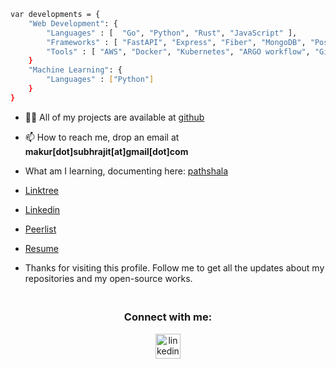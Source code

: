 <!-- [![Typing SVG](https://readme-typing-svg.demolab.com?font=Fira+Code&pause=1000&color=1E00F7&width=720&lines=Hi+👋,+I'm+Subhrajit+passionate+software+developer)](https://git.io/typing-svg)
![68747470733a2f2f7468756d62732e6766796361742e636f6d2f4576696c4e657874446576696c666973682d736d616c6c2e676966](https://user-images.githubusercontent.com/89845641/220167426-0c5f630e-6d56-4617-9775-71c2bd025b4f.gif)


![github-contribution-grid-snake](https://user-images.githubusercontent.com/89845641/218791674-c52db856-24d2-429f-8867-170c365730d1.svg) -->

```sh
var developments = {
    "Web Development": {
        "Languages" : [  "Go", "Python", "Rust", "JavaScript" ],
        "Frameworks" : [ "FastAPI", "Express", "Fiber", "MongoDB", "Postgres" ]
        "Tools" : [ "AWS", "Docker", "Kubernetes", "ARGO workflow", "GitHub Actions" ]
    }
    "Machine Learning": {
        "Languages" : ["Python"]
    }
}


```
<div align=right>
<!--     <a href="https://github.com/avyukth/git-readme">
      <img width=325 align="right" src="https://stats.subhrajit.me/api/top-langs/?username=avyukth&langs_count=20&theme=highcontrast&layout=compact&hide=jupyter+notebook,HTML,php,css,Javascript,Java" />
    </a> -->
    <!--         "Libraries" : ["Numpy", "Pandas", "Matplotlib", "Sklearn", "Pytorch" ] -->
</div>

- 👨‍💻 All of my projects are available at
  [github](https://github.com/avyukth/)

- 📫 How to reach me, drop an email at **makur[dot]subhrajit[at]gmail[dot]com**
- What am I learning, documenting here: [pathshala](https://blog.pathshala.dev/)
- [Linktree](https://linktr.ee/subhrajit.eth)
- [Linkedin](https://www.linkedin.com/in/subhrajitmakur/)
- [Peerlist](https://peerlist.io/subhrajit)
- [Resume](https://drive.google.com/file/d/189VB5GSpVpf0IsbdPmmAGDpGsSoBjirP/view)
<!-- - My blog and website: https://subhrajit.me -->

- Thanks for visiting this profile. Follow me to get all the updates about my repositories and my open-source works.

<!--
<img align="right" alt="GIF" src="https://raw.githubusercontent.com/rahul-jha98/rahul-jha98/main/techstack.gif" width="360px"/> -->

<div style="display: flex; justify-content: center; align-items: center;">
<!--   <a href="https://github.com/avyukth/git-streak" title="Go to Source">
    <img style="height: auto; max-width: auto;" src="https://streaks.subhrajit.me/?user=avyukth&theme=react&border=61dafb"/>
  </a>
  <a href="https://github.com/avyukth/git-readme" title="Go to Source">
    <img style="height: auto; max-width: auto;" src="https://stats.subhrajit.me/api?username=avyukth&show_icons=true&theme=react&border_color=61dafb"/>
  </a> -->
</div>

##

<h3 align="center">Connect with me:</h3>
<p align="center">
    <a href="https://www.linkedin.com/in/subhrajitmakur/" target="blank"><img align="center"
            src="https://cdn.iconscout.com/icon/free/png-64/linkedin-208-916919.png" alt="linkedin" height="40"
            width="40" /></a>
    </p>
    
<!--# Experience:-->

<!--* **SENIOR BACKEND DEVELOPER**-->
<!--    (Tessell | NOV 2022 - APR 2023 )-->
<!--    * Built password policy for existing and forthcoming users, thereby empowering them to control their own and managed user password protocols.-->
<!--    * Leveraged Argo Workflow to transform multiple synchronous services into asynchronous ones by efficiently allocating the required resources, resulting in a 10% boost in provisioning efficiency.-->
<!--    * Stack: Go, Python, Java, openAPI, Docker, Kubernetes, PostgreSQL, Redis, Argo-workflow, Terraform, and Gitlab CI.-->

<!--* **BACKEND DEVELOPER**-->
<!--    (Zupee | AUG 2021 - AUG 2022 )-->
<!--    * Architect and launched a multitude of critical services, intricately interlinked with Kafka and Zookeeper logging, which streamlined the monitoring process and detection of configuration changes within each pod, thereby enhancing developer efficiency in issue identification by 30%.-->
<!--    * Collaborated with various teams to optimize and backup MongoDB in the current services to accommodate increased traffic volume while avoiding any data loss. This initiative resulted in a 50% reduction in MongoDB server expenses.-->
<!--    * Stack: Typescript, MongoDB, Docker, and AWS.-->

<!--* **BACKEND DEVELOPER**-->
<!--    (Opendatafabric | JAN 2021 - JUL 2021 )-->
<!--    * Engineered and expanded several vital components from the ground up, including the gRPC framework-based Cha Service, which is responsible for the distribution of all other core services.-->
<!--    * Stack: Python, gRPC, AWS.-->

<!--* **BACKEND DEVELOPER**-->
<!--    (Razorpay | JUN 2019 - SEP 2020)-->
<!--    * Architectured, developed, and scaled multiple core components from scratch - e.g. Referral System Impact: 3x growth of GMV observed in 4 weeks.-->
<!--    * Used standard Google OAuth 2.0 framework to allow merchants to signup and log In Razorpay’s Dashboard-->
<!--    * Redesigned email verification of new businesses. -->
<!--        * Impact: Growth was observed in MTU conversion, 7% more merchants were now completing their signup process.-->
<!--    * Stack: Go, Python, PHP, Laravel, Terraform, AWS Lambdas, PostgreSQL,  and AWS.-->

<!--* **FULLSTACK DEVELOPER**-->
<!--    (TCS | JUL 2012 - JAN 2014)-->
<!--    * Created a dashboard to oversee the progress, estimations, and other aspects of internal projects. -->
<!--    * Stack: JAVA, Adobe Flex.-->

<!--## :nerd_face: Preferred programming languages:-->

<!--![Dancing Gopher](http://static.velvetcache.org/pages/2018/06/13/party-gopher/dancing-gopher.gif)-->
<!--<img src="https://media.giphy.com/media/KAq5w47R9rmTuvWOWa/giphy.gif" width="200" height="200"/>-->
<!-- <img src="https://upload.wikimedia.org/wikipedia/commons/7/73/Ruby_logo.svg" width="200" height="200"/> -->
<!-- <img src="https://upload.wikimedia.org/wikipedia/commons/6/6a/JavaScript-logo.png" width="200" height="200"> -->

<!-- ### :zap: Recent Activity -->
